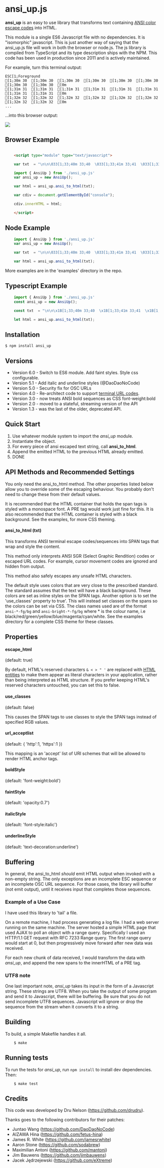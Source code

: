 # ansi_up.js

__ansi_up__ is an easy to use library that transforms text containing
[ANSI color escape codes](http://en.wikipedia.org/wiki/ANSI_escape_code#Colors) into HTML.

This module is a single ES6 Javascript file with no dependencies.
It is "isomorphic" javascript. This is just another way of saying that
the ansi_up.js file will work in both the browser or node.js.
The js library is compiled from TypeScript and its type description ships with the NPM.
This code has been used in production since 2011 and is actively maintained.

For example, turn this terminal output:

    ESC[1;Foreground
    [1;30m 30  [1;30m 30  [1;30m 30  [1;30m 30  [1;30m 30  [1;30m 30  [1;30m 30  [1;30m 30  [0m
    [1;31m 31  [1;31m 31  [1;31m 31  [1;31m 31  [1;31m 31  [1;31m 31  [1;31m 31  [1;31m 31  [0m
    [1;32m 32  [1;32m 32  [1;32m 32  [1;32m 32  [1;32m 32  [1;32m 32  [1;32m 32  [1;32m 32  [0m
    ...

...into this browser output:

![](https://raw.github.com/drudru/ansi_up/master/sample.png)


## Browser Example

```HTML

    <script type="module" type="text/javascript">

    var txt  = "\n\n\033[1;33;40m 33;40  \033[1;33;41m 33;41  \033[1;33;42m 33;42  \033[1;33;43m 33;43  \033[1;33;44m 33;44  \033[1;33;45m 33;45  \033[1;33;46m 33;46  \033[1m\033[0\n\n\033[1;33;42m >> Tests OK\n\n"

    import { AnsiUp } from './ansi_up.js'
    var ansi_up = new AnsiUp();

    var html = ansi_up.ansi_to_html(txt);

    var cdiv = document.getElementById("console");

    cdiv.innerHTML = html;

    </script>
```

## Node Example

```JavaScript
    import { AnsiUp } from './ansi_up.js'
    var ansi_up = new AnsiUp();

    var txt  = "\n\n\033[1;33;40m 33;40  \033[1;33;41m 33;41  \033[1;33;42m 33;42  \033[1;33;43m 33;43  \033[1;33;44m 33;44  \033[1;33;45m 33;45  \033[1;33;46m 33;46  \033[1m\033[0\n\n\033[1;33;42m >> Tests OK\n\n"

    var html = ansi_up.ansi_to_html(txt);
```

More examples are in the 'examples' directory in the repo.

## Typescript Example

```TypeScript
    import { AnsiUp } from './ansi_up.js'
    const ansi_up = new AnsiUp();

    const txt  = "\n\n\x1B[1;33;40m 33;40  \x1B[1;33;41m 33;41  \x1B[1;33;42m 33;42  \x1B[1;33;43m 33;43  \x1B[1;33;44m 33;44  \x1B[1;33;45m 33;45  \x1B[1;33;46m 33;46  \x1B[1m\x1B[0\n\n\x1B[1;33;42m >> Tests OK\n\n"

    let html = ansi_up.ansi_to_html(txt);
```

## Installation

    $ npm install ansi_up

## Versions
* Version 6.0 - Switch to ES6 module. Add faint styles. Style css configurable.
* Version 5.1 - Add italic and underline styles (@DaoDaoNoCode)
* Version 5.0 - Security fix for OSC URLs
* Version 4.0 - Re-architect code to support [terminal URL codes](https://gist.github.com/egmontkob/eb114294efbcd5adb1944c9f3cb5feda).
* Version 3.0 - now treats ANSI bold sequences as CSS font-weight:bold
* Version 2.0 - moved to a stateful, streaming version of the API
* Version 1.3 - was the last of the older, deprecated API.

## Quick Start

1. Use whatever module system to import the _ansi_up_ module.
2. Instantiate the object.
3. For every piece of ansi escaped text string, call **ansi_to_html**.
4. Append the emitted HTML to the previous HTML already emitted.
5. DONE


## API Methods and Recommended Settings

You only need the ansi_to_html method. The other properties listed below allow you to
override some of the escaping behaviour. You probably don't need to change these
from their default values.

It is recommended that the HTML container that holds the span tags is styled with a monospace font.
A PRE tag would work just fine for this.
It is also recommended that the HTML container is styled with a black background.
See the examples, for more CSS theming.


#### ansi_to_html (txt)

This transforms ANSI terminal escape codes/sequences into SPAN tags that wrap and style the content.

This method only interprets ANSI SGR (Select Graphic Rendition) codes or escaped URL codes.
For example, cursor movement codes are ignored and hidden from output.

This method also safely escapes any unsafe HTML characters.

The default style uses colors that are very close to the prescribed standard.
The standard assumes that the text will have a black background.
These colors are set as inline styles on the SPAN tags.
Another option is to set the 'use_classes' property to true'.
This will instead set classes on the spans so the colors can be set via CSS.
The class names used are of the format ````ansi-*-fg/bg```` and ````ansi-bright-*-fg/bg```` where * is the colour name, i.e black/red/green/yellow/blue/magenta/cyan/white.
See the examples directory for a complete CSS theme for these classes.

## Properties

#### escape_html
(default: true)

By default, HTML's reserved characters `& < > " '` are replaced with <a href="https://www.w3schools.com/html/html_entities.asp">HTML entities</a> to make them appear as literal characters in your application, rather than being interpreted as HTML structure. If you prefer keeping HTML's reserved characters untouched, you can set this to false.

#### use_classes
(default: false)

This causes the SPAN tags to use classes to style the SPAN tags instead
of specified RGB values.

#### url_acceptlist
(default: { 'http':1, 'https':1 })

This mapping is an 'accept' list of URI schemes that will be allowed to render HTML anchor tags.

#### boldStyle
(default: 'font-weight:bold')
#### faintStyle
(default: 'opacity:0.7')
#### italicStyle
(default: 'font-style:italic')
#### underlineStyle
(default: 'text-decoration:underline')

## Buffering

In general, the ansi_to_html *should* emit HTML output when invoked with a non-empty string.
The only exceptions are an incomplete ESC sequence or an incomplete OSC URL sequence.
For those cases, the library will buffer (not emit output), until it receives input that completes those sequences.

### Example of a Use Case

I have used this library to 'tail' a file.

On a remote machine, I had process generating a log file.
I had a web server running on the same machine.
The server hosted a simple HTML page that used AJAX to poll an object with a range query.
Specifically I used an HTTP/1.1 GET request with RFC 7233 Range query.
The first range query would start at 0, but then progressively move forward after
new data was received.

For each new chunk of data received, I would transform the data with _ansi_up_, and append the new
spans to the innerHTML of a PRE tag.


### UTF8 note

One last important note, _ansi_up_ takes its input in the form of a Javascript string.
These strings are UTF8. When you take the output of some program and send it to
Javascript, there will be buffering. Be sure that you do not send incomplete UTF8 sequences.
Javascript will ignore or drop the sequence from the stream when it converts it to a
string.


## Building

To build, a simple Makefile handles it all.

```shell
    $ make
```

## Running tests

To run the tests for _ansi_up_, run `npm install` to install dev dependencies. Then:

```shell
    $ make test
```

## Credits

This code was developed by Dru Nelson (<https://github.com/drudru>).

Thanks goes to the following contributors for their patches:

- Juntao Wang (<https://github.com/DaoDaoNoCode>)
- AIZAWA Hina (<https://github.com/fetus-hina>)
- James R. White (<https://github.com/jamesrwhite>)
- Aaron Stone (<https://github.com/sodabrew>)
- Maximilian Antoni (<https://github.com/mantoni>)
- Jim Bauwens (<https://github.com/jimbauwens>)
- Jacek Jędrzejewski (<https://github.com/eXtreme>)
